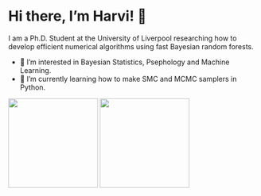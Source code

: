 # Hi there, I’m Harvi! 👋

I am a Ph.D. Student at the University of Liverpool researching how to develop efficient numerical algorithms using fast Bayesian random forests.

- 👀 I’m interested in Bayesian Statistics, Psephology and Machine Learning.
- 🌱 I’m currently learning how to make SMC and MCMC samplers in Python.

<!---
HarviLehal/HarviLehal is a ✨ special ✨ repository because its `README.md` (this file) appears on your GitHub profile.
You can click the Preview link to take a look at your changes.
--->


<div>
<img height="180em" src="https://readme-stats.jader.me/api/top-langs/?username=HarviLehal&show_icons=true&hide_border=false&theme=rose_pine&langs_count=4&bg_color=DEG,2d006a,42006f,560074,6b0079,be0093&text_color=FFFFFF" />
<img height="180em" src="https://readme-stats.jader.me/api?username=HarviLehal&show_icons=true&hide_border=false&theme=rose_pine&bg_color=DEG,2d006a,42006f,560074,6b0079,be0093&text_color=FFFFFF" />
</div>
